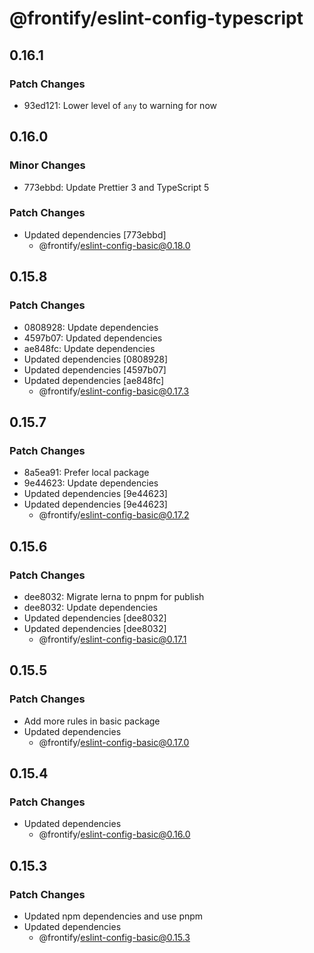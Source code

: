# @frontify/eslint-config-typescript

## 0.16.1

### Patch Changes

-   93ed121: Lower level of `any` to warning for now

## 0.16.0

### Minor Changes

-   773ebbd: Update Prettier 3 and TypeScript 5

### Patch Changes

-   Updated dependencies [773ebbd]
    -   @frontify/eslint-config-basic@0.18.0

## 0.15.8

### Patch Changes

-   0808928: Update dependencies
-   4597b07: Updated dependencies
-   ae848fc: Update dependencies
-   Updated dependencies [0808928]
-   Updated dependencies [4597b07]
-   Updated dependencies [ae848fc]
    -   @frontify/eslint-config-basic@0.17.3

## 0.15.7

### Patch Changes

-   8a5ea91: Prefer local package
-   9e44623: Update dependencies
-   Updated dependencies [9e44623]
-   Updated dependencies [9e44623]
    -   @frontify/eslint-config-basic@0.17.2

## 0.15.6

### Patch Changes

-   dee8032: Migrate lerna to pnpm for publish
-   dee8032: Update dependencies
-   Updated dependencies [dee8032]
-   Updated dependencies [dee8032]
    -   @frontify/eslint-config-basic@0.17.1

## 0.15.5

### Patch Changes

-   Add more rules in basic package
-   Updated dependencies
    -   @frontify/eslint-config-basic@0.17.0

## 0.15.4

### Patch Changes

-   Updated dependencies
    -   @frontify/eslint-config-basic@0.16.0

## 0.15.3

### Patch Changes

-   Updated npm dependencies and use pnpm
-   Updated dependencies
    -   @frontify/eslint-config-basic@0.15.3
